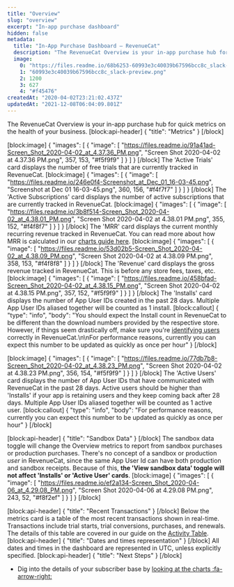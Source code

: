 ```yaml
---
title: "Overview"
slug: "overview"
excerpt: "In-app purchase dashboard"
hidden: false
metadata: 
  title: "In-App Purchase Dashboard – RevenueCat"
  description: "The RevenueCat Overview is your in-app purchase hub for quick metrics on the health of your business."
  image: 
    0: "https://files.readme.io/68b6253-60993e3c40039b67596bcc8c_slack-preview.png"
    1: "60993e3c40039b67596bcc8c_slack-preview.png"
    2: 1200
    3: 627
    4: "#f45476"
createdAt: "2020-04-02T23:21:02.437Z"
updatedAt: "2021-12-08T06:04:09.801Z"
---
```

The RevenueCat Overview is your in-app purchase hub for quick metrics on the health of your business. 
[block:api-header]
{
  "title": "Metrics"
}
[/block]

[block:image]
{
  "images": [
    {
      "image": [
        "https://files.readme.io/91a41ad-Screen_Shot_2020-04-02_at_4.37.36_PM.png",
        "Screen Shot 2020-04-02 at 4.37.36 PM.png",
        357,
        153,
        "#f5f9f9"
      ]
    }
  ]
}
[/block]
The 'Active Trials' card displays the number of free trials that are currently tracked in RevenueCat.
[block:image]
{
  "images": [
    {
      "image": [
        "https://files.readme.io/246e0f4-Screenshot_at_Dec_01_16-03-45.png",
        "Screenshot at Dec 01 16-03-45.png",
        360,
        156,
        "#f4f7f7"
      ]
    }
  ]
}
[/block]
The 'Active Subscriptions' card displays the number of active subscriptions that are currently tracked in RevenueCat.
[block:image]
{
  "images": [
    {
      "image": [
        "https://files.readme.io/3b8f514-Screen_Shot_2020-04-02_at_4.38.01_PM.png",
        "Screen Shot 2020-04-02 at 4.38.01 PM.png",
        355,
        152,
        "#f4f8f7"
      ]
    }
  ]
}
[/block]
The 'MRR' card displays the current monthly recurring revenue tracked in RevenueCat. You can read more about how MRR is calculated in our [charts guide here](doc:charts#section-monthly-recurring-revenue).
[block:image]
{
  "images": [
    {
      "image": [
        "https://files.readme.io/53d02b5-Screen_Shot_2020-04-02_at_4.38.09_PM.png",
        "Screen Shot 2020-04-02 at 4.38.09 PM.png",
        358,
        153,
        "#f4f8f8"
      ]
    }
  ]
}
[/block]
The 'Revenue' card displays the gross revenue tracked in RevenueCat. This is before any store fees, taxes, etc.
[block:image]
{
  "images": [
    {
      "image": [
        "https://files.readme.io/458bfad-Screen_Shot_2020-04-02_at_4.38.15_PM.png",
        "Screen Shot 2020-04-02 at 4.38.15 PM.png",
        357,
        152,
        "#f5f9f9"
      ]
    }
  ]
}
[/block]
The 'Installs' card displays the number of App User IDs created in the past 28 days. Multiple App User IDs aliased together will be counted as 1 install.
[block:callout]
{
  "type": "info",
  "body": "You should expect the Install count in RevenueCat to be different than the download numbers provided by the respective store. However, if things seem drastically off, make sure you're [identifying users](doc:user-ids) correctly in RevenueCat.\n\nFor performance reasons, currently you can expect this number to be updated as quickly as once per hour"
}
[/block]

[block:image]
{
  "images": [
    {
      "image": [
        "https://files.readme.io/77db7b8-Screen_Shot_2020-04-02_at_4.38.23_PM.png",
        "Screen Shot 2020-04-02 at 4.38.23 PM.png",
        356,
        154,
        "#f5f9f9"
      ]
    }
  ]
}
[/block]
The 'Active Users' card displays the number of App User IDs that have communicated with RevenueCat in the past 28 days. Active users should be higher than 'Installs' if your app is retaining users and they keep coming back after 28 days. Multiple App User IDs aliased together will be counted as 1 active user.
[block:callout]
{
  "type": "info",
  "body": "For performance reasons, currently you can expect this number to be updated as quickly as once per hour"
}
[/block]

[block:api-header]
{
  "title": "Sandbox Data"
}
[/block]
The sandbox data toggle will change the Overview metrics to report from sandbox purchases or production purchases. There's no concept of a sandbox or production *user* in RevenueCat, since the same App User Id can have both production and sandbox receipts. Because of this, **the 'View sandbox data' toggle will not affect 'Installs' or 'Active User' cards**. 
[block:image]
{
  "images": [
    {
      "image": [
        "https://files.readme.io/ef2a134-Screen_Shot_2020-04-06_at_4.29.08_PM.png",
        "Screen Shot 2020-04-06 at 4.29.08 PM.png",
        243,
        52,
        "#f8f2ef"
      ]
    }
  ]
}
[/block]

[block:api-header]
{
  "title": "Recent Transactions"
}
[/block]
Below the metrics card is a table of the most recent transactions shown in real-time. Transactions include trial starts, trial conversions, purchases, and renewals. The details of this table are covered in our guide on the [Activity Table](doc:activity).
[block:api-header]
{
  "title": "Dates and times representation"
}
[/block]
All dates and times in the dashboard are represented in UTC, unless explicitly specified.
[block:api-header]
{
  "title": "Next Steps"
}
[/block]
* Dig into the details of your subscriber base by [looking at the charts :fa-arrow-right:](doc:charts)